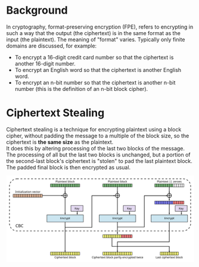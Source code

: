 # Background
In cryptography, format-preserving encryption (FPE), refers to encrypting in such a way that the output (the ciphertext) is in the same format as the input (the plaintext). The meaning of "format" varies. Typically only finite domains are discussed, for example:

* To encrypt a 16-digit credit card number so that the ciphertext is another 16-digit number.
* To encrypt an English word so that the ciphertext is another English word.
* To encrypt an n-bit number so that the ciphertext is another n-bit number (this is the definition of an n-bit block cipher).

# Ciphertext Stealing
Ciphertext stealing is a technique for encrypting plaintext using a block cipher, without padding the message to a multiple of the block size, so the ciphertext is **the same size** as the plaintext. \
It does this by altering processing of the last two blocks of the message. The processing of all but the last two blocks is unchanged, but a portion of the second-last block's ciphertext is "stolen" to pad the last plaintext block. The padded final block is then encrypted as usual.


![CipherText_Stealing_(CTS)_on_CBC,_encryption_mode.svg](/.attachments/CipherText_Stealing_(CTS)_on_CBC,_encryption_mode-e2df2017-b7b3-49b8-8bf3-dda0b375efc5.svg)

